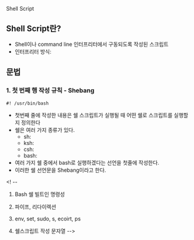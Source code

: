 
<!-- https://inpa.tistory.com/entry/LINUX-%EC%89%98-%ED%94%84%EB%A1%9C%EA%B7%B8%EB%9E%98%EB%B0%8D-%ED%95%B5%EC%8B%AC-%EB%AC%B8%EB%B2%95-%EC%B4%9D%EC%A0%95%EB%A6%AC -->
Shell Script
## Shell Script란?
- Shell이나 command line 인터프리터에서 구동되도록 작성된 스크립트
- 인터프리터 방식: 

## 문법
### 1. 첫 번째 행 작성 규칙 - Shebang
```console
#! /usr/bin/bash
```
- 첫번째 줄에 작성한 내용은 쉘 스크립트가 실행될 때 어떤 쉘로 스크립트를 실행할지 정의한다
- 쉘은 여러 가지 종류가 있다. 
  - sh: 
  - ksh:
  - csh:
  - bash:
- 여러 가지 쉘 중에서 bash로 실행하겠다는 선언을 첫줄에 작성한다.
- 이러한 쉘 선언문을 Shebang이라고 한다.



<! --
1. Bash 쉘 빌트인 명령성
1. 파이프, 리다이렉션
2. env, set, sudo, s, ecoirt, ps

2. 쉘스크립트 작성
문자열
-->
